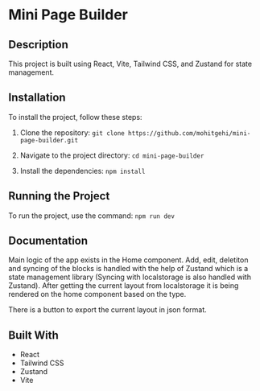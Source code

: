 
# Mini Page Builder

## Description

This project is built using React, Vite, Tailwind CSS, and Zustand for state management.

## Installation

To install the project, follow these steps:

1. Clone the repository: `git clone https://github.com/mohitgehi/mini-page-builder.git`

2. Navigate to the project directory: `cd mini-page-builder`

3. Install the dependencies: `npm install`

## Running the Project

To run the project, use the command: `npm run dev`

## Documentation

Main logic of the app exists in the Home component. Add, edit, deletiton and syncing of the blocks is handled with the help of Zustand which is a state management library (Syncing with localstorage is also handled with Zustand). After getting the current layout from localstorage it is being rendered on the home component based on the type.

There is a button to export the current layout in json format.

## Built With

- React
- Tailwind CSS
- Zustand
- Vite
  